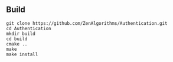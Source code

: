 ## Build

```shell
git clone https://github.com/ZenAlgorithms/Authentication.git
cd Authentication
mkdir build
cd build
cmake ..
make
make install
```
